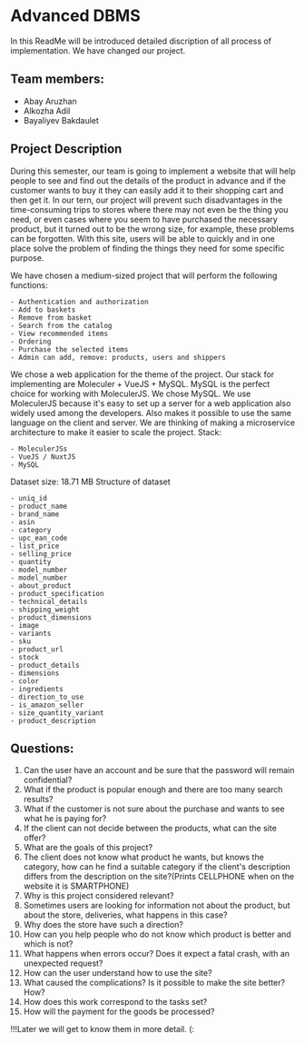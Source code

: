 # Advanced DBMS

In this ReadMe will be introduced detailed discription of all process of implementation. We have changed our project.

## Team members:
* Abay Aruzhan
* Alkozha Adil
* Bayaliyev Bakdaulet

## Project Description
During this semester, our team is going to implement a website that will help people to see and find out the details of the product in advance and if the customer wants to buy it they can easily add it to their shopping cart and then get it. In our tern, our project will prevent such disadvantages in the time-consuming trips to stores where there may not even be the thing you need, or even cases where you seem to have purchased the necessary product, but it turned out to be the wrong size, for example, these problems can be forgotten. With this site, users will be able to quickly and in one place solve the problem of finding the things they need for some specific purpose.

We have chosen a medium-sized project that will perform the following functions:
```
- Authentication and authorization
- Add to baskets
- Remove from basket
- Search from the catalog
- View recommended items
- Ordering
- Purchase the selected items
- Admin can add, remove: products, users and shippers
```
We chose a web application for the theme of the project. Our stack for implementing are Moleculer + VueJS + MySQL. MySQL is the perfect choice for working with MoleculerJS. We chose MySQL. We use MoleculerJS because it's easy to set up a server for a web application also widely used among the developers. Also makes it possible to use the same language on the client and server. We are thinking of making a microservice architecture to make it easier to scale the project.
Stack:
```
- MoleculerJSs
- VueJS / NuxtJS
- MySQL
```
Dataset size: 18.71 MB
Structure of dataset
```
- uniq_id
- product_name
- brand_name
- asin
- category
- upc_ean_code
- list_price
- selling_price
- quantity
- model_number
- model_number
- about_product
- product_specification
- technical_details
- shipping_weight
- product_dimensions
- image
- variants
- sku
- product_url
- stock
- product_details
- dimensions
- color
- ingredients
- direction_to_use
- is_amazon_seller
- size_quantity_variant
- product_description
```

## Questions:
1. Can the user have an account and be sure that the password will remain confidential?
2. What if the product is popular enough and there are too many search results?
3. What if the customer is not sure about the purchase and wants to see what he is paying for?
4. If the client can not decide between the products, what can the site offer?
5. What are the goals of this project?
6. The client does not know what product he wants, but knows the category, how can he find a suitable category if the client's description differs from the description on the site?(Prints CELLPHONE when on the website it is SMARTPHONE)
7. Why is this project considered relevant?
8. Sometimes users are looking for information not about the product, but about the store, deliveries, what happens in this case?
9. Why does the store have such a direction?
10. How can you help people who do not know which product is better and which is not?
11. What happens when errors occur? Does it expect a fatal crash, with an unexpected request?
12. How can the user understand how to use the site?
13. What caused the complications? Is it possible to make the site better?How?
14. How does this work correspond to the tasks set?
15. How will the payment for the goods be processed?


!!!Later we will get to know them in more detail. (:
